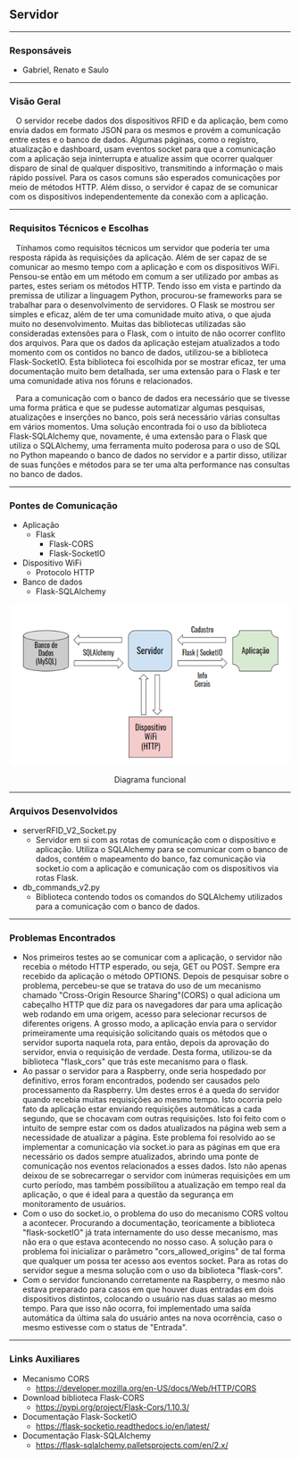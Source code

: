 ## Servidor
---------------------------------
### Responsáveis
* Gabriel, Renato e Saulo

---------------------------------
### Visão Geral
&nbsp;&nbsp; O servidor recebe dados dos dispositivos RFID e da aplicação, bem como envia dados em formato JSON para os mesmos e provém a comunicação entre estes e o banco de dados. Algumas páginas, como o registro, atualização e dashboard, usam eventos socket para que a comunicação com a aplicação seja ininterrupta e atualize assim que ocorrer qualquer disparo de sinal de qualquer dispositivo, transmitindo a informação o mais rápido possível. Para os casos comuns são esperados comunicações por meio de métodos HTTP. Além disso, o servidor é capaz de se comunicar com os dispositivos independentemente da conexão com a aplicação.
  
---------------------------------
### Requisitos Técnicos e Escolhas
&nbsp;&nbsp; Tínhamos como requisitos técnicos um servidor que poderia ter uma resposta rápida às requisições da aplicação. Além de ser capaz de se comunicar ao mesmo tempo com a aplicação e com os dispositivos WiFi. Pensou-se então em um método em comum a ser utilizado por ambas as partes, estes seriam os métodos HTTP. Tendo isso em vista e partindo da premissa de utilizar a linguagem Python, procurou-se frameworks para se trabalhar para o desenvolvimento de servidores. O Flask se mostrou ser simples e eficaz, além de ter uma comunidade muito ativa, o que ajuda muito no desenvolvimento. Muitas das bibliotecas utilizadas são consideradas extensões para o Flask, com o intuito de não ocorrer conflito dos arquivos. Para que os dados da aplicação estejam atualizados a todo momento com os contidos no banco de dados, utilizou-se a biblioteca Flask-SocketIO. Esta biblioteca foi escolhida por se mostrar eficaz, ter uma documentação muito bem detalhada, ser uma extensão para o Flask e ter uma comunidade ativa nos fóruns e relacionados.

&nbsp;&nbsp; Para a comunicação com o banco de dados era necessário que se tivesse uma forma prática e que se pudesse automatizar algumas pesquisas, atualizações e inserções no banco, pois será necessário várias consultas em vários momentos. Uma solução encontrada foi o uso da biblioteca Flask-SQLAlchemy que, novamente, é uma extensão para o Flask que utiliza o SQLAlchemy, uma ferramenta muito poderosa para o uso de SQL no Python mapeando o banco de dados no servidor e a partir disso, utilizar de suas funções e métodos para se ter uma alta performance nas consultas no banco de dados.
  
---------------------------------
### Pontes de Comunicação
 * Aplicação
   * Flask
     * Flask-CORS
     * Flask-SocketIO
 * Dispositivo WiFi
   * Protocolo HTTP
 * Banco de dados
   * Flask-SQLAlchemy

<p align="center">
  <img src="ServidorRFIDV2.png" width="500" title="Servidor RFID">
</p>
<p align="center">
  Diagrama funcional
  </p>

---------------------------------
### Arquivos Desenvolvidos
 * serverRFID_V2_Socket.py
   * Servidor em si com as rotas de comunicação com o dispositivo e aplicação. Utiliza o SQLAlchemy para se comunicar com o banco de dados, contém o mapeamento do banco, faz comunicação via socket.io com a aplicação e comunicação com os dispositivos via rotas Flask. 
 * db_commands_v2.py
   * Biblioteca contendo todos os comandos do SQLAlchemy utilizados para a comunicação com o banco de dados.

---------------------------------
### Problemas Encontrados
 * Nos primeiros testes ao se comunicar com a aplicação, o servidor não recebia o método HTTP esperado, ou seja, GET ou POST. Sempre era recebido da aplicação o método OPTIONS. Depois de pesquisar sobre o problema, percebeu-se que se tratava do uso de um mecanismo chamado "Cross-Origin Resource Sharing"(CORS) o qual adiciona um cabeçalho HTTP que diz para os navegadores dar para uma aplicação web rodando em uma origem, acesso para selecionar recursos de diferentes origens. A grosso modo, a aplicação envia para o servidor primeiramente uma requisição solicitando quais os métodos que o servidor suporta naquela rota, para então, depois da aprovação do servidor, envia o requisição de verdade. Desta forma, utilizou-se da biblioteca "flask_cors" que trás este mecanismo para o flask.
 * Ao passar o servidor para a Raspberry, onde seria hospedado por definitivo, erros foram encontrados, podendo ser causados pelo processamento da Raspberry. Um destes erros é a queda do servidor quando recebia muitas requisições ao mesmo tempo. Isto ocorria pelo fato da aplicação estar enviando requisições automáticas a cada segundo, que se chocavam com outras requisições. Isto foi feito com o intuito de sempre estar com os dados atualizados na página web sem a necessidade de atualizar a página. Este problema foi resolvido ao se implementar a comunicação via socket.io para as páginas em que era necessário os dados sempre atualizados, abrindo uma ponte de comunicação nos eventos relacionados a esses dados. Isto não apenas deixou de se sobrecarregar o servidor com inúmeras requisições em um curto período, mas também possibilitou a atualização em tempo real da aplicação, o que é ideal para a questão da segurança em monitoramento de usuários.
 * Com o uso do socket.io, o problema do uso do mecanismo CORS voltou a acontecer. Procurando a documentação, teoricamente a biblioteca "flask-socketIO" já trata internamente do uso desse mecanismo, mas não era o que estava acontecendo no nosso caso. A solução para o problema foi inicializar o parâmetro "cors_allowed_origins" de tal forma que qualquer um possa ter acesso aos eventos socket. Para as rotas do servidor segue a mesma solução com o uso da biblioteca "flask-cors".
 * Com o servidor funcionando corretamente na Raspberry, o mesmo não estava preparado para casos em que houver duas entradas em dois dispositivos distintos, colocando o usuário nas duas salas ao mesmo tempo. Para que isso não ocorra, foi implementado uma saída automática da última sala do usuário antes na nova ocorrência, caso o mesmo estivesse com o status de "Entrada".
---------------------------------
### Links Auxiliares
 * Mecanismo CORS
   * https://developer.mozilla.org/en-US/docs/Web/HTTP/CORS
 * Download biblioteca Flask-CORS
   * https://pypi.org/project/Flask-Cors/1.10.3/
 * Documentação Flask-SocketIO
   * https://flask-socketio.readthedocs.io/en/latest/
 * Documentação Flask-SQLAlchemy
   * https://flask-sqlalchemy.palletsprojects.com/en/2.x/
